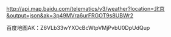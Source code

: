 http://api.map.baidu.com/telematics/v3/weather?location=北京&output=json&ak=3p49MVra6urFRGOT9s8UBWr2

百度地图AK：Z6VLb33wYXOcBcWtpVMjPvbU0DpUdQup